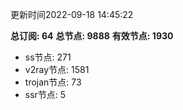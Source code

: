 更新时间2022-09-18 14:45:22

**总订阅: 64**
**总节点: 9888**
**有效节点: 1930**
- ss节点: 271
- v2ray节点: 1581
- trojan节点: 73
- ssr节点: 5
